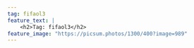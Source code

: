 ```yaml
---
tag: fifaol3
feature_text: |
    <h2>Tag: fifaol3</h2>
feature_image: "https://picsum.photos/1300/400?image=989"
---
```

